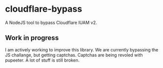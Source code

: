 # cloudflare-bypass
A NodeJS tool to bypass Cloudflare IUAM v2.

## Work in progress
I am actively working to improve this library. We are currently bypassing the JS challange, but getting captchas. Captchas are being revoled with pupeeter. A lot of stuff is still broken.
